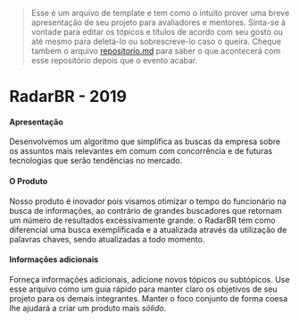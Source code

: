 >Esse é um arquivo de template e tem como o intuito prover uma breve apresentação de seu projeto para avaliadores e mentores. Sinta-se à vontade para editar os tópicos e títulos de acordo com seu gosto ou até mesmo para deletá-lo ou sobrescreve-lo caso o queira. Cheque também o arquivo [repositorio.md](https://github.com/hackingrio/template/blob/master/repositorio.md) para saber o que acontecerá com esse repositório depois que o evento acabar.

# RadarBR - 2019

#### Apresentação 

Desenvolvemos um algoritmo que simplifica as buscas da  empresa sobre os assuntos mais relevantes em comum com  concorrência e de futuras tecnologias que serão tendências no mercado.

#### O Produto

Nosso produto é inovador pois visamos otimizar o tempo do funcionário na busca de informações, ao contrário de grandes buscadores que retornam um número de resultados excessivamente grande. o RadarBR tem como diferencial uma busca exemplificada e a atualizada através da utilização de palavras chaves, sendo atualizadas a todo momento.

#### Informações adicionais 

Forneça informações adicionais, adicione novos tópicos ou subtópicos. Use esse arquivo como um guia rápido para manter claro os objetivos de seu projeto para os demais integrantes. Manter o foco conjunto de forma coesa lhe ajudará a criar um produto mais *sólido*.
